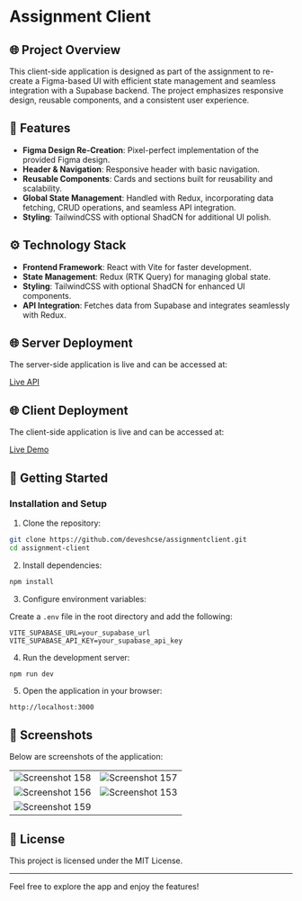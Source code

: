 # Assignment Client

## 🌐 Project Overview
This client-side application is designed as part of the assignment to re-create a Figma-based UI with efficient state management and seamless integration with a Supabase backend. The project emphasizes responsive design, reusable components, and a consistent user experience.

## 🍕 Features
- **Figma Design Re-Creation**: Pixel-perfect implementation of the provided Figma design.
- **Header & Navigation**: Responsive header with basic navigation.
- **Reusable Components**: Cards and sections built for reusability and scalability.
- **Global State Management**: Handled with Redux, incorporating data fetching, CRUD operations, and seamless API integration.
- **Styling**: TailwindCSS with optional ShadCN for additional UI polish.

## ⚙ Technology Stack
- **Frontend Framework**: React with Vite for faster development.
- **State Management**: Redux (RTK Query) for managing global state.
- **Styling**: TailwindCSS with optional ShadCN for enhanced UI components.
- **API Integration**: Fetches data from Supabase and integrates seamlessly with Redux.

## 🌐 Server Deployment
The server-side application is live and can be accessed at:

[Live API](https://assignmentserver-r6wt.onrender.com)

## 🌐 Client Deployment
The client-side application is live and can be accessed at:

[Live Demo](https://assignmentdeveshcse.netlify.app/)

## 🚀 Getting Started

### Installation and Setup
1. Clone the repository:

```bash
git clone https://github.com/deveshcse/assignmentclient.git
cd assignment-client
```

2. Install dependencies:

```bash
npm install
```

3. Configure environment variables:

Create a `.env` file in the root directory and add the following:

```
VITE_SUPABASE_URL=your_supabase_url
VITE_SUPABASE_API_KEY=your_supabase_api_key
```

4. Run the development server:

```bash
npm run dev
```

5. Open the application in your browser:

```
http://localhost:3000
```

## 📸 Screenshots
Below are screenshots of the application:

<table>
  <tr>
    <td><img src="https://github.com/user-attachments/assets/a4c979c5-9204-4efd-a246-c7aa22760ef6" alt="Screenshot 158" /></td>
    <td><img src="https://github.com/user-attachments/assets/8ab48519-9a3e-4d52-82f1-7f6b37ae6c7d" alt="Screenshot 157" /></td>
  </tr>
  <tr>
    <td><img src="https://github.com/user-attachments/assets/9bb61f82-9ef8-40e0-aa64-c57e4bea19d7" alt="Screenshot 156" /></td>
    <td><img src="https://github.com/user-attachments/assets/d3224f24-987d-494a-879b-a8d13fdecd3d" alt="Screenshot 153" /></td>
  </tr>
  <tr>
    <td><img src="https://github.com/user-attachments/assets/22d46d45-19e8-41c2-9e93-eba15587841e" alt="Screenshot 159" /></td>
  </tr>
</table>

## 📝 License
This project is licensed under the MIT License.

---
Feel free to explore the app and enjoy the features!
